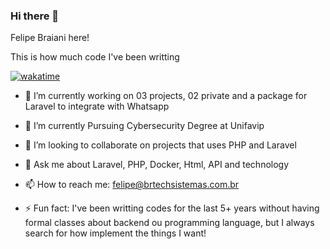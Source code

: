 ### Hi there 👋

Felipe Braiani here!

This is how much code I've been writting

[![wakatime](https://wakatime.com/badge/user/e173ee68-7633-4038-9460-1473cbbb43d0.svg)](https://wakatime.com/@e173ee68-7633-4038-9460-1473cbbb43d0)


- 🔭 I’m currently working on 03 projects, 02 private and a package for Laravel to integrate with Whatsapp
- 🌱 I’m currently Pursuing Cybersecurity Degree at Unifavip
- 👯 I’m looking to collaborate on projects that uses PHP and Laravel
- 💬 Ask me about Laravel, PHP, Docker, Html, API and technology
- 📫 How to reach me: <felipe@brtechsistemas.com.br>

- ⚡ Fun fact: I've been writting codes for the last 5+ years without having formal classes about backend ou programming language, but I always search for how implement the things I want!
